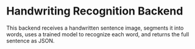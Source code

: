 # Handwriting Recognition Backend

This backend receives a handwritten sentence image, segments it into words, uses a trained model to recognize each word, and returns the full sentence as JSON.